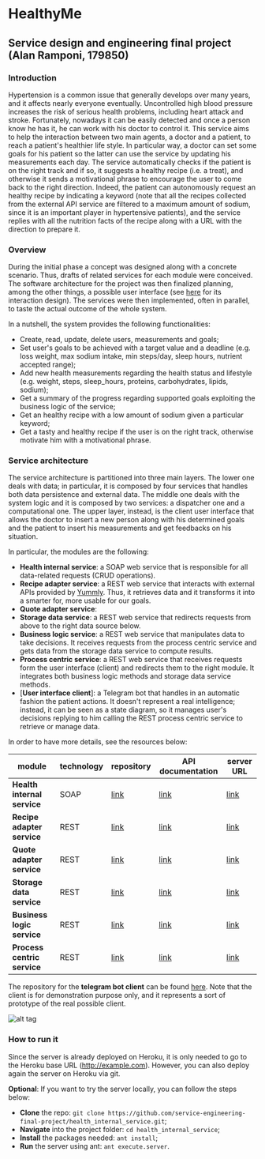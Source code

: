 # HealthyMe

## Service design and engineering final project (Alan Ramponi, 179850)

### Introduction

Hypertension is a common issue that generally develops over many years, and it affects nearly everyone eventually. Uncontrolled high blood pressure increases the risk of serious health problems, including heart attack and stroke. Fortunately, nowadays it can be easily detected and once a person know he has it, he can work with his doctor to control it. This service aims to help the interaction between two main agents, a doctor and a patient, to reach a patient's healthier life style. In particular way, a doctor can set some goals for his patient so the latter can use the service by updating his measurements each day. The service automatically checks if the patient is on the right track and if so, it suggests a healthy recipe (i.e. a treat), and otherwise it sends a motivational phrase to encourage the user to come back to the right direction. Indeed, the patient can autonomously request an healthy recipe by indicating a keyword (note that all the recipes collected from the external API service are filtered to a maximum amount of sodium, since it is an important player in hypertensive patients), and the service replies with all the nutrition facts of the recipe along with a URL with the direction to prepare it.

### Overview

During the initial phase a concept was designed along with a concrete scenario. Thus, drafts of related services for each module were conceived. The software architecture for the project was then finalized planning, among the other things, a possible user interface (see [here](https://github.com/service-engineering-final-project/healthyme_client/blob/master/img/client_interaction_design.png) for its interaction design). The services were then implemented, often in parallel, to taste the actual outcome of the whole system.

In a nutshell, the system provides the following functionalities:
* Create, read, update, delete users, measurements and goals;
* Set user's goals to be achieved with a target value and a deadline (e.g. loss weight, max sodium intake, min steps/day, sleep hours, nutrient accepted range);
* Add new health measurements regarding the health status and lifestyle (e.g. weight, steps, sleep_hours, proteins, carbohydrates, lipids, sodium);
* Get a summary of the progress regarding supported goals exploiting the business logic of the service;
* Get an healthy recipe with a low amount of sodium given a particular keyword;
* Get a tasty and healthy recipe if the user is on the right track, otherwise motivate him with a motivational phrase.

### Service architecture

The service architecture is partitioned into three main layers. The lower one deals with data; in particular, it is composed by four services that handles both data persistence and external data. The middle one deals with the system logic and it is composed by two services: a dispatcher one and a computational one. The upper layer, instead, is the client user interface that allows the doctor to insert a new person along with his determined goals and the patient to insert his measurements and get feedbacks on his situation.

In particular, the modules are the following:
* **Health internal service**: a SOAP web service that is responsible for all data-related requests (CRUD operations).
* **Recipe adapter service**: a REST web service that interacts with external APIs provided by [Yummly](http://www.yummly.com/). Thus, it retrieves data and it transforms it into a smarter for, more usable for our goals.
* **Quote adapter service**: 
* **Storage data service**: a REST web service that redirects requests from above to the right data source below.
* **Business logic service**: a REST web service that manipulates data to take decisions. It receives requests from the process centric service and gets data from the storage data service to compute results.
* **Process centric service**: a REST web service that receives requests form the user interface (client) and redirects them to the right module. It integrates both business logic methods and storage data service methods.
* [**User interface client**]: a Telegram bot that handles in an automatic fashion the patient actions. It doesn't represent a real intelligence; instead, it can be seen as a state diagram, so it manages user's decisions replying to him calling the REST process centric service to retrieve or manage data.

In order to have more details, see the resources below:

| module | technology |repository | API documentation | server URL |
|--------|------------|------------|-------------------| -------- |
| **Health internal service** | SOAP | [link](https://github.com/service-engineering-final-project/health_internal_service) | [link](http://docs.healthinternalservice.apiary.io/) | [link](https://health-internal-service-ar.herokuapp.com/soap/people?wsdl) |
| **Recipe adapter service** | REST | [link](https://github.com/service-engineering-final-project/recipe_adapter_service) | [link](http://docs.recipeadapterservice.apiary.io/) | [link](https://recipe-adapter-service-ar.herokuapp.com/rest/) |
| **Quote adapter service** | REST | [link](https://github.com/service-engineering-final-project/quote_adapter_service) | [link](http://docs.quoteadapterservice.apiary.io/) | [link](https://quote-adapter-service-ar.herokuapp.com/rest/) |
| **Storage data service** | REST | [link](https://github.com/service-engineering-final-project/storage_data_service) | [link](http://docs.storagedataservice.apiary.io/) | [link](https://storage-data-service-ar.herokuapp.com/rest/) |
| **Business logic service** | REST | [link](https://github.com/service-engineering-final-project/business_logic_service) | [link](http://docs.businesslogicservice1.apiary.io/) | [link](https://business-logic-service-ar.herokuapp.com/rest/) |
| **Process centric service** | REST | [link](https://github.com/service-engineering-final-project/process_centric_service) | [link](http://docs.processcentricservice1.apiary.io/) | [link](https://process-centric-service-ar.herokuapp.com/rest/) |

The repository for the **telegram bot client** can be found [here](https://github.com/service-engineering-final-project/healthyme_client). Note that the client is for demonstration purpose only, and it represents a sort of prototype of the real possible client.

![alt tag](img/service_architecture.png)

### How to run it
Since the server is already deployed on Heroku, it is only needed to go to the Heroku base URL (http://example.com). However, you can also deploy again the server on Heroku via git.

**Optional**: If you want to try the server locally, you can follow the steps below:
* **Clone** the repo: `git clone https://github.com/service-engineering-final-project/health_internal_service.git`;
* **Navigate** into the project folder: `cd health_internal_service`;
* **Install** the packages needed: `ant install`;
* **Run** the server using ant: `ant execute.server`.
